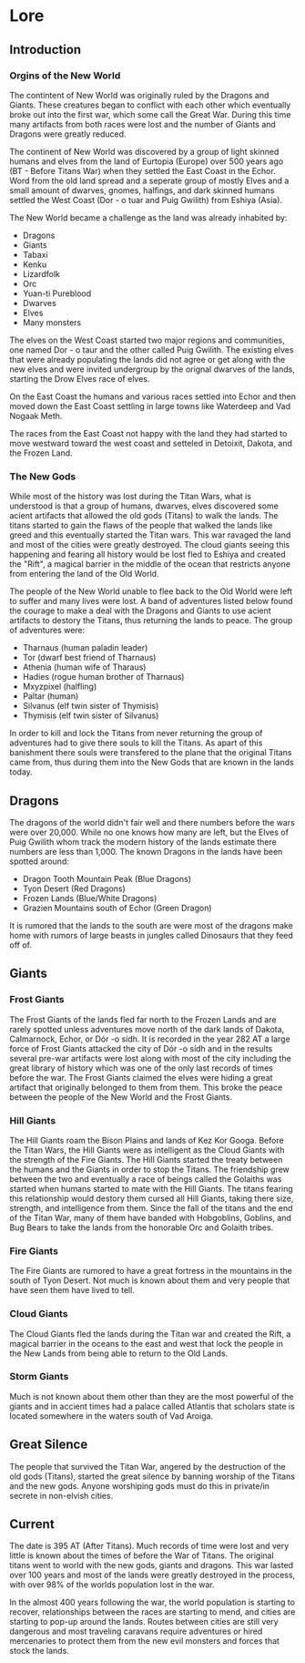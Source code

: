 # Lore

## Introduction

### Orgins of the New World

The contintent of New World was originally ruled by the Dragons and Giants.  These creatures began to conflict with each other which eventually broke out into the first war, which some call the Great War.  During this time many artifacts from both races were lost and the number of Giants and Dragons were greatly reduced. 

The continent of New World was discovered by a group of light skinned humans and elves from the land of Eurtopia (Europe) over 500 years ago (BT - Before Titans War) when they settled the East Coast in the Echor.  Word from the old land spread and a seperate group of mostly Elves and a small amount of dwarves, gnomes, halfings, and dark skinned humans settled the West Coast (Dor - o tuar and Puig Gwilith) from Eshiya (Asia).  

The New World became a challenge as the land was already inhabited by:

- Dragons
- Giants
- Tabaxi
- Kenku
- Lizardfolk
- Orc
- Yuan-ti Pureblood
- Dwarves
- Elves
- Many monsters 

The elves on the West Coast started two major regions and communities, one named Dor - o taur and the other called Puig Gwilith.  The existing elves that were already populating the lands did not agree or get along with the new elves and were invited undergroup by the orignal dwarves of the lands, starting the Drow Elves race of elves.  

On the East Coast the humans and various races settled into Echor and then moved down the East Coast settling in large towns like Waterdeep and Vad Nogaak Meth.  

The races from the East Coast not happy with the land they had started to move westward toward the west coast and setteled in Detoixit, Dakota, and the Frozen Land.

### The New Gods

While most of the history was lost during the Titan Wars, what is understood is that a group of humans, dwarves, elves discovered some acient artifacts that allowed the old gods (Titans) to walk the lands.  The titans started to gain the flaws of the people that walked the lands like greed and this eventually started the Titan wars.  This war ravaged the land and most of the cities were greatly destroyed.  The cloud giants seeing this happening and fearing all history would be lost fled to Eshiya and created the "Rift", a magical barrier in the middle of the ocean that restricts anyone from entering the land of the Old World.

The people of the New World unable to flee back to the Old World were left to suffer and many lives were lost.  A band of adventures listed below found the courage to make a deal with the Dragons and Giants to use acient artifacts to destory the Titans, thus returning the lands to peace.  The group of adventures were:

- Tharnaus (human paladin leader)
- Tor (dwarf best friend of Tharnaus)
- Athenia (human wife of Tharaus)
- Hadies (rogue human brother of Tharnaus)
- Mxyzpixel (halfling)
- Paltar (human)
- Silvanus (elf twin sister of Thymisis)
- Thymisis (elf twin sister of Silvanus)

In order to kill and lock the Titans from never returning the group of adventures had to give there souls to kill the Titans.  As apart of this banishment there souls were transfered to the plane that the original Titans came from, thus during them into the New Gods that are known in the lands today.  

## Dragons

The dragons of the world didn't fair well and there numbers before the wars were over 20,000.  While no one knows how many are left, but the Elves of Puig Gwilith whom track the modern history of the lands estimate there numbers are less than 1,000.  The known Dragons in the lands have been spotted around:

- Dragon Tooth Mountain Peak (Blue Dragons)
- Tyon Desert (Red Dragons)
- Frozen Lands (Blue/White Dragons)
- Grazien Mountains south of Echor (Green Dragon)

It is rumored that the lands to the south are were most of the dragons make home with rumors of large beasts in jungles called Dinosaurs that they feed off of.

## Giants

### Frost Giants

The Frost Giants of the lands fled far north to the Frozen Lands and are rarely spotted unless adventures move north of the dark lands of Dakota, Calmarnock, Echor, or Dór -o sídh.  It is recorded in the year 282 AT a large force of Frost Giants attacked the city of Dór -o sídh and in the results several pre-war artifacts were lost along with most of the city including the great library of history which was one of the only last records of times before the war.  The Frost Giants claimed the elves were hiding a great artifact that originally belonged to them from them.  This broke the peace between the people of the New World and the Frost Giants.

### Hill Giants

The Hill Giants roam the Bison Plains and lands of Kez Kor Googa.  Before the Titan Wars, the Hill Giants were as intelligent as the Cloud Giants with the strength of the Fire Giants.  The Hill Giants started the treaty between the humans and the Giants in order to stop the Titans.  The friendship grew between the two and eventually a race of beings called the Golaiths was started when humans started to mate with the Hill Giants.  The titans fearing this relationship would destory them cursed all Hill Giants, taking there size, strength, and intelligence from them.  Since the fall of the titans and the end of the Titan War, many of them have banded with Hobgoblins, Goblins, and Bug Bears to take the lands from the honorable Orc and Golaith tribes.

### Fire Giants

The Fire Giants are rumored to have a great fortress in the mountains in the south of Tyon Desert. Not much is known about them and very people that have seen them have lived to tell. 

### Cloud Giants

The Cloud Giants fled the lands during the Titan war and created the Rift, a magical barrier in the oceans to the east and west that lock the people in the New Lands from being able to return to the Old Lands.

### Storm Giants

Much is not known about them other than they are the most powerful of the giants and in accient times had a palace called Atlantis that scholars state is located somewhere in the waters south of Vad Aroiga.

## Great Silence

The people that survived the Titan War, angered by the destruction of the old gods (Titans), started the great silence by banning worship of the Titans and the new gods.  Anyone worshiping gods must do this in private/in secrete in non-elvish cities.  

## Current

The date is 395 AT (After Titans).  Much records of time were lost and very little is known about the times of before the War of Titans.  The original titans went to world with the new gods, giants and dragons.  This war lasted over 100 years and most of the lands were greatly destroyed in the process, with over 98% of the worlds population lost in the war.

In the almost 400 years following the war, the world population is starting to recover, relationships between the races are starting to mend, and cities are starting to pop-up around the lands.  Routes between cities are still very dangerous and most traveling caravans require adventures or hired mercenaries to protect them from the new evil monsters and forces that stock the lands.  
